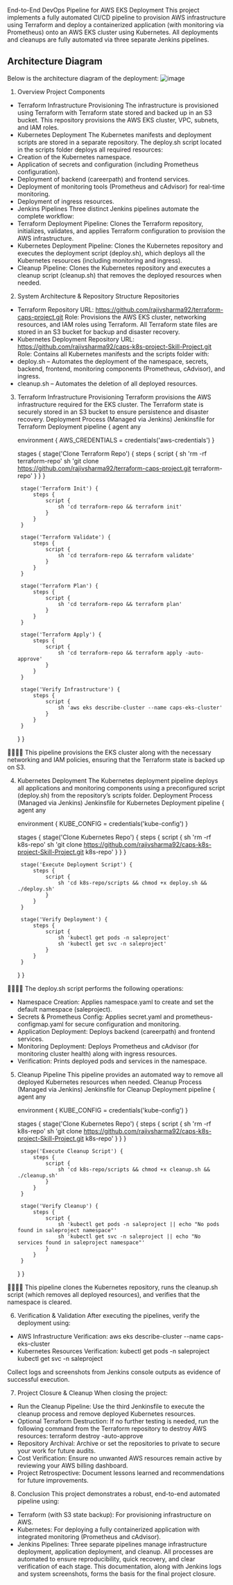 End-to-End DevOps Pipeline for AWS EKS Deployment
This project implements a fully automated CI/CD pipeline to provision AWS infrastructure using Terraform and deploy a containerized application (with monitoring via Prometheus) onto an AWS EKS cluster using Kubernetes. All deployments and cleanups are fully automated via three separate Jenkins pipelines.
## Architecture Diagram
Below is the architecture diagram of the deployment:
![image](https://github.com/user-attachments/assets/4a35e05b-b069-4c4c-a903-3a92a25a0013)

1. Overview
Project Components
- Terraform Infrastructure Provisioning
The infrastructure is provisioned using Terraform with Terraform state stored and backed up in an S3 bucket. This repository provisions the AWS EKS cluster, VPC, subnets, and IAM roles.
- Kubernetes Deployment
The Kubernetes manifests and deployment scripts are stored in a separate repository. The deploy.sh script located in the scripts folder deploys all required resources:
- Creation of the Kubernetes namespace.
- Application of secrets and configuration (including Prometheus configuration).
- Deployment of backend (careerpath) and frontend services.
- Deployment of monitoring tools (Prometheus and cAdvisor) for real-time monitoring.
- Deployment of ingress resources.
- Jenkins Pipelines
Three distinct Jenkins pipelines automate the complete workflow:
- Terraform Deployment Pipeline: Clones the Terraform repository, initializes, validates, and applies Terraform configuration to provision the AWS infrastructure.
- Kubernetes Deployment Pipeline: Clones the Kubernetes repository and executes the deployment script (deploy.sh), which deploys all the Kubernetes resources (including monitoring and ingress).
- Cleanup Pipeline: Clones the Kubernetes repository and executes a cleanup script (cleanup.sh) that removes the deployed resources when needed.

2. System Architecture & Repository Structure
Repositories
- Terraform Repository
URL: https://github.com/rajivsharma92/terraform-caps-project.git
Role: Provisions the AWS EKS cluster, networking resources, and IAM roles using Terraform. All Terraform state files are stored in an S3 bucket for backup and disaster recovery.
- Kubernetes Deployment Repository
URL: https://github.com/rajivsharma92/caps-k8s-project-Skill-Project.git
Role: Contains all Kubernetes manifests and the scripts folder with:
- deploy.sh – Automates the deployment of the namespace, secrets, backend, frontend, monitoring components (Prometheus, cAdvisor), and ingress.
- cleanup.sh – Automates the deletion of all deployed resources.

3. Terraform Infrastructure Provisioning
Terraform provisions the AWS infrastructure required for the EKS cluster. The Terraform state is securely stored in an S3 bucket to ensure persistence and disaster recovery.
Deployment Process (Managed via Jenkins)
Jenkinsfile for Terraform Deployment
pipeline {
    agent any
    
    environment {
        AWS_CREDENTIALS = credentials('aws-credentials')
    }

    stages {
        stage('Clone Terraform Repo') {
            steps {
                script {
                    sh 'rm -rf terraform-repo'
                    sh 'git clone https://github.com/rajivsharma92/terraform-caps-project.git terraform-repo'
                }
            }
        }

        stage('Terraform Init') {
            steps {
                script {
                    sh 'cd terraform-repo && terraform init'
                }
            }
        }

        stage('Terraform Validate') {
            steps {
                script {
                    sh 'cd terraform-repo && terraform validate'
                }
            }
        }

        stage('Terraform Plan') {
            steps {
                script {
                    sh 'cd terraform-repo && terraform plan'
                }
            }
        }

        stage('Terraform Apply') {
            steps {
                script {
                    sh 'cd terraform-repo && terraform apply -auto-approve'
                }
            }
        }

        stage('Verify Infrastructure') {
            steps {
                script {
                    sh 'aws eks describe-cluster --name caps-eks-cluster'
                }
            }
        }
    }
}


This pipeline provisions the EKS cluster along with the necessary networking and IAM policies, ensuring that the Terraform state is backed up on S3.

4. Kubernetes Deployment
The Kubernetes deployment pipeline deploys all applications and monitoring components using a preconfigured script (deploy.sh) from the repository’s scripts folder.
Deployment Process (Managed via Jenkins)
Jenkinsfile for Kubernetes Deployment
pipeline {
    agent any
    
    environment {
        KUBE_CONFIG = credentials('kube-config')
    }

    stages {
        stage('Clone Kubernetes Repo') {
            steps {
                script {
                    sh 'rm -rf k8s-repo'
                    sh 'git clone https://github.com/rajivsharma92/caps-k8s-project-Skill-Project.git k8s-repo'
                }
            }
        }

        stage('Execute Deployment Script') {
            steps {
                script {
                    sh 'cd k8s-repo/scripts && chmod +x deploy.sh && ./deploy.sh'
                }
            }
        }

        stage('Verify Deployment') {
            steps {
                script {
                    sh 'kubectl get pods -n saleproject'
                    sh 'kubectl get svc -n saleproject'
                }
            }
        }
    }
}


The deploy.sh script performs the following operations:
- Namespace Creation: Applies namespace.yaml to create and set the default namespace (saleproject).
- Secrets & Prometheus Config: Applies secret.yaml and prometheus-configmap.yaml for secure configuration and monitoring.
- Application Deployment: Deploys backend (careerpath) and frontend services.
- Monitoring Deployment: Deploys Prometheus and cAdvisor (for monitoring cluster health) along with ingress resources.
- Verification: Prints deployed pods and services in the namespace.

5. Cleanup Pipeline
This pipeline provides an automated way to remove all deployed Kubernetes resources when needed.
Cleanup Process (Managed via Jenkins)
Jenkinsfile for Cleanup Deployment
pipeline {
    agent any
    
    environment {
        KUBE_CONFIG = credentials('kube-config')
    }
    
    stages {
        stage('Clone Kubernetes Repo') {
            steps {
                script {
                    sh 'rm -rf k8s-repo'
                    sh 'git clone https://github.com/rajivsharma92/caps-k8s-project-Skill-Project.git k8s-repo'
                }
            }
        }
        
        stage('Execute Cleanup Script') {
            steps {
                script {
                    sh 'cd k8s-repo/scripts && chmod +x cleanup.sh && ./cleanup.sh'
                }
            }
        }
        
        stage('Verify Cleanup') {
            steps {
                script {
                    sh 'kubectl get pods -n saleproject || echo "No pods found in saleproject namespace"'
                    sh 'kubectl get svc -n saleproject || echo "No services found in saleproject namespace"'
                }
            }
        }
    }
}


This pipeline clones the Kubernetes repository, runs the cleanup.sh script (which removes all deployed resources), and verifies that the namespace is cleared.

6. Verification & Validation
After executing the pipelines, verify the deployment using:
- AWS Infrastructure Verification:
aws eks describe-cluster --name caps-eks-cluster
- Kubernetes Resources Verification:
kubectl get pods -n saleproject
kubectl get svc -n saleproject


Collect logs and screenshots from Jenkins console outputs as evidence of successful execution.

7. Project Closure & Cleanup
When closing the project:
- Run the Cleanup Pipeline:
Use the third Jenkinsfile to execute the cleanup process and remove deployed Kubernetes resources.
- Optional Terraform Destruction:
If no further testing is needed, run the following command from the Terraform repository to destroy AWS resources:
terraform destroy -auto-approve
- Repository Archival:
Archive or set the repositories to private to secure your work for future audits.
- Cost Verification:
Ensure no unwanted AWS resources remain active by reviewing your AWS billing dashboard.
- Project Retrospective:
Document lessons learned and recommendations for future improvements.

8. Conclusion
This project demonstrates a robust, end-to-end automated pipeline using:
- Terraform (with S3 state backup): For provisioning infrastructure on AWS.
- Kubernetes: For deploying a fully containerized application with integrated monitoring (Prometheus and cAdvisor).
- Jenkins Pipelines: Three separate pipelines manage infrastructure deployment, application deployment, and cleanup.
All processes are automated to ensure reproducibility, quick recovery, and clear verification of each stage. This documentation, along with Jenkins logs and system screenshots, forms the basis for the final project closure.


